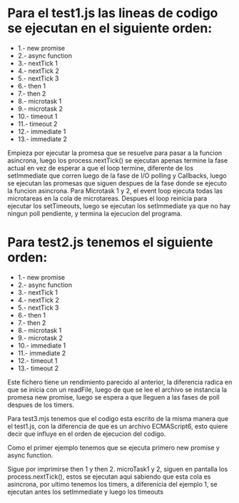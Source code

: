 # Para el test1.js las lineas de codigo se ejecutan en el siguiente orden:

* 1.- new promise
* 2.- async function
* 3.- nextTick 1
* 4.- nextTick 2
* 5.- nextTick 3
* 6.- then 1
* 7.- then 2
* 8.- microtask 1
* 9.- microtask 2
* 10.- timeout 1
* 11.- timeout 2
* 12.- immediate 1
* 13.- immediate 2

Empieza por ejecutar la promesa que se resuelve para pasar a la funcion asincrona, luego los process.nextTick() se ejecutan apenas 
termine la fase actual en vez de esperar a que el loop termine, diferente de los setImmediate que corren luego de la fase de I/O polling y Callbacks,
luego se ejecutan las promesas que siguen despues de la fase donde se ejecuto la funcion asincrona. Para Microtask 1 y 2, el event loop
ejecuta todas las microtareas en la cola de microtareas. Despues el loop reinicia para ejecutar los setTimeouts, luego se ejecutan los setImmediate ya que no hay ningun poll pendiente, y termina la ejecucion del programa.


# Para test2.js tenemos el siguiente orden:

* 1.- new promise
* 2.- async function
* 3.- nextTick 1
* 4.- nextTick 2
* 5.- nextTick 3
* 6.- then 1
* 7.- then 2
* 8.- microtask 1
* 9.- microtask 2
* 10.- immediate 1
* 11.- immediate 2
* 12.- timeout 1
* 13.- timeout 2

Este fichero tiene un rendimiento parecido al anterior, la diferencia radica en que se inicia con
un readFile, luego de que se lee el archivo se instancia la promesa new promise, luego se espera a que
lleguen a las fases de poll despues de los timers.

Para test3.mjs tenemos que el codigo esta escrito de la misma manera que el test1.js, con la diferencia de que es un archivo
ECMAScript6, esto quiere decir que influye en el orden de ejecucion del codigo.

Como el primer ejemplo tenemos que se ejecuta primero new promise y async function.

Sigue por imprimirse then 1 y then 2. microTask1 y 2, siguen en pantalla
los process.nextTick(), estos se ejecutan aqui sabiendo que esta cola es asincrona, por ultimo
tenemos los timers, a diferenicia del ejemplo 1, se ejecutan antes los setImmediate y luego 
los timeouts

